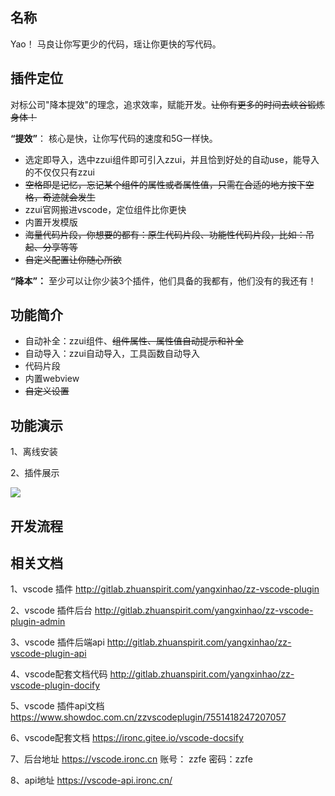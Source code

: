 ## 名称

Yao！ 马良让你写更少的代码，瑶让你更快的写代码。       


## 插件定位

对标公司"降本提效"的理念，追求效率，赋能开发。~~让你有更多的时间去峡谷锻炼身体！~~



**“提效”**：  核心是快，让你写代码的速度和5G一样快。

- 选定即导入，选中zzui组件即可引入zzui，并且恰到好处的自动use，能导入的不仅仅只有zzui
- ~~空格即是记忆，忘记某个组件的属性或者属性值，只需在合适的地方按下空格，奇迹就会发生~~
- zzui官网搬进vscode，定位组件比你更快
- 内置开发模版
- ~~海量代码片段，你想要的都有：原生代码片段、功能性代码片段，比如：吊起、分享等等~~
- ~~自定义配置让你随心所欲~~



**“降本”：** 至少可以让你少装3个插件，他们具备的我都有，他们没有的我还有！



## 功能简介

- 自动补全：zzui组件、~~组件属性、属性值自动提示和补全~~
- 自动导入：zzui自动导入，工具函数自动导入
- 代码片段
- 内置webview
- ~~自定义设置~~



## 功能演示

1、离线安装

2、插件展示

![](https://qn.huat.xyz/mac/20211012170534.png)


## 开发流程


## 相关文档


1、vscode 插件
http://gitlab.zhuanspirit.com/yangxinhao/zz-vscode-plugin

2、vscode 插件后台
http://gitlab.zhuanspirit.com/yangxinhao/zz-vscode-plugin-admin

3、vscode 插件后端api
http://gitlab.zhuanspirit.com/yangxinhao/zz-vscode-plugin-api

4、vscode配套文档代码
http://gitlab.zhuanspirit.com/yangxinhao/zz-vscode-plugin-docify 


5、vscode 插件api文档
https://www.showdoc.com.cn/zzvscodeplugin/7551418247207057

6、vscode配套文档
https://ironc.gitee.io/vscode-docsify

7、后台地址
https://vscode.ironc.cn   账号： zzfe  密码：zzfe 

8、api地址
https://vscode-api.ironc.cn/

